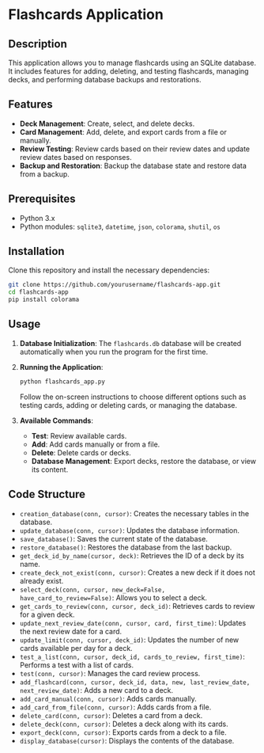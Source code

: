 # Flashcards Application

## Description

This application allows you to manage flashcards using an SQLite database. It includes features for adding, deleting, and testing flashcards, managing decks, and performing database backups and restorations.

## Features

- **Deck Management**: Create, select, and delete decks.
- **Card Management**: Add, delete, and export cards from a file or manually.
- **Review Testing**: Review cards based on their review dates and update review dates based on responses.
- **Backup and Restoration**: Backup the database state and restore data from a backup.

## Prerequisites

- Python 3.x
- Python modules: `sqlite3`, `datetime`, `json`, `colorama`, `shutil`, `os`

## Installation

Clone this repository and install the necessary dependencies:

```bash
git clone https://github.com/yourusername/flashcards-app.git
cd flashcards-app
pip install colorama
```

## Usage

1. **Database Initialization**: The `flashcards.db` database will be created automatically when you run the program for the first time.

2. **Running the Application**:
   
   ```bash
   python flashcards_app.py
   ```

   Follow the on-screen instructions to choose different options such as testing cards, adding or deleting cards, or managing the database.

3. **Available Commands**:
   - **Test**: Review available cards.
   - **Add**: Add cards manually or from a file.
   - **Delete**: Delete cards or decks.
   - **Database Management**: Export decks, restore the database, or view its content.

## Code Structure

- `creation_database(conn, cursor)`: Creates the necessary tables in the database.
- `update_database(conn, cursor)`: Updates the database information.
- `save_database()`: Saves the current state of the database.
- `restore_database()`: Restores the database from the last backup.
- `get_deck_id_by_name(cursor, deck)`: Retrieves the ID of a deck by its name.
- `create_deck_not_exist(conn, cursor)`: Creates a new deck if it does not already exist.
- `select_deck(conn, cursor, new_deck=False, have_card_to_review=False)`: Allows you to select a deck.
- `get_cards_to_review(conn, cursor, deck_id)`: Retrieves cards to review for a given deck.
- `update_next_review_date(conn, cursor, card, first_time)`: Updates the next review date for a card.
- `update_limit(conn, cursor, deck_id)`: Updates the number of new cards available per day for a deck.
- `test_a_list(conn, cursor, deck_id, cards_to_review, first_time)`: Performs a test with a list of cards.
- `test(conn, cursor)`: Manages the card review process.
- `add_flashcard(conn, cursor, deck_id, data, new, last_review_date, next_review_date)`: Adds a new card to a deck.
- `add_card_manual(conn, cursor)`: Adds cards manually.
- `add_card_from_file(conn, cursor)`: Adds cards from a file.
- `delete_card(conn, cursor)`: Deletes a card from a deck.
- `delete_deck(conn, cursor)`: Deletes a deck along with its cards.
- `export_deck(conn, cursor)`: Exports cards from a deck to a file.
- `display_database(cursor)`: Displays the contents of the database.